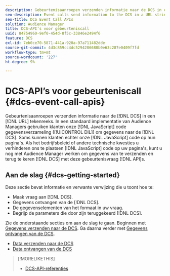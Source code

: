 ```yaml
---
description: Gebeurtenisaanroepen verzenden informatie naar de DCS in een URL-tekenreeks. In een gebruikelijke implementatie van Audience Managers gebruiken klanten onze JavaScript-code voor gegevensverzameling (DIL) om gegevens naar de DCS te verzenden. Soms kunnen klanten echter onze JavaScript-code niet op hun pagina's plaatsen. Als het bedrijfsbeleid of andere technische problemen u verhinderen onze code JavaScript op uw pagina's te plaatsen, kunt u nog met Audience Manager werken om gegevens van DCS met deze gebeurtenisvraag APIs te verzenden en terug te keren.
seo-description: Event calls send information to the DCS in a URL string. In a typical Audience Manager deployment, customers use our JavaScript data collection code (DIL) to send data to the DCS. However, sometimes customers cannot put our JavaScript code on their pages. If company policies or other technical issues prevent you from placing our JavaScript code on your pages, you can still work with Audience Manager to send and return data from DCS with these event call APIs.
seo-title: DCS Event Call APIs
solution: Audience Manager
title: DCS-API’s voor gebeurteniscall
uuid: 84754960-9ef0-454d-8f5c-33846e2494f6
feature: DCS
exl-id: 7eb0ce70-5871-441a-920a-97a711482dde
source-git-commit: 4d3c859cc4dc5294286680b0e63c287e0409f7fd
workflow-type: tm+mt
source-wordcount: '227'
ht-degree: 9%

---
```


# DCS-API’s voor gebeurteniscall {#dcs-event-call-apis}

Gebeurtenisaanroepen verzenden informatie naar de [!DNL DCS] in een [!DNL URL] tekenreeks. In een standaard implementatie van Audience Managers gebruiken klanten onze [!DNL JavaScript] code gegevensverzameling ([!UICONTROL DIL]) om gegevens naar de [!DNL DCS]. Soms kunnen klanten echter onze [!DNL JavaScript] code op hun pagina&#39;s. Als het bedrijfsbeleid of andere technische kwesties u verhinderen ons te plaatsen [!DNL JavaScript] code op uw pagina&#39;s, kunt u nog met Audience Manager werken om gegevens van te verzenden en terug te keren [!DNL DCS] met deze gebeurtenisvraag [!DNL API]s.

## Aan de slag {#dcs-getting-started}

Deze sectie bevat informatie en verwante verwijzing die u toont hoe te:

* Maak vraag aan [!DNL DCS].
* Gegevens ontvangen van de [!DNL DCS].
* De gegevenselementen van het formaat in uw vraag.
* Begrijp de parameters die door zijn teruggekeerd [!DNL DCS].

Zie de onderstaande secties om aan de slag te gaan. Beginnen met [Gegevens verzenden naar de DCS](../../../api/dcs-intro/dcs-event-calls/dcs-url-send.md). Ga daarna verder met [Gegevens ontvangen van de DCS](../../../api/dcs-intro/dcs-event-calls/dcs-url-receive.md).

* [Data verzenden naar de DCS](dcs-url-send.md)
* [Data ontvangen van de DCS](dcs-url-receive.md)

>[!MORELIKETHIS]
>
>* [DCS-API-referenties ](../../../api/dcs-intro/dcs-api-reference/dcs-api-methods.md)

